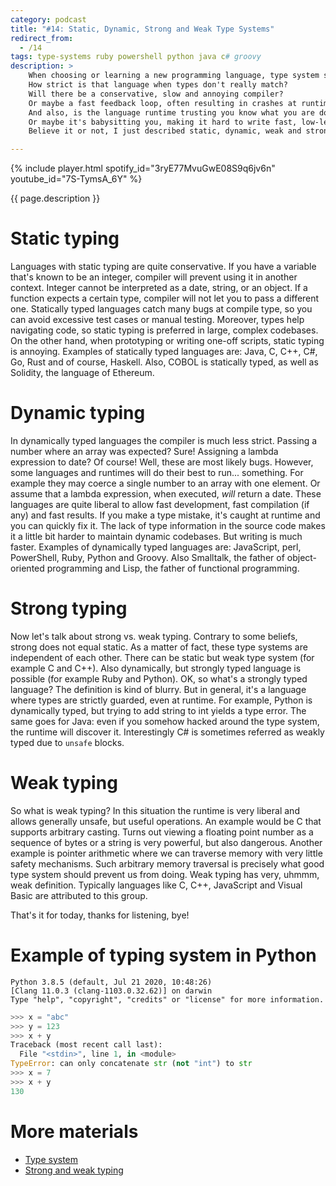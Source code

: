 ```yaml
---
category: podcast
title: "#14: Static, Dynamic, Strong and Weak Type Systems"
redirect_from:
  - /14
tags: type-systems ruby powershell python java c# groovy
description: >
    When choosing or learning a new programming language, type system should be your first question.
    How strict is that language when types don't really match?
    Will there be a conservative, slow and annoying compiler?
    Or maybe a fast feedback loop, often resulting in crashes at runtime?
    And also, is the language runtime trusting you know what you are doing, even if you don't?
    Or maybe it's babysitting you, making it hard to write fast, low-level code?
    Believe it or not, I just described static, dynamic, weak and strong typing.

---
```


{% include player.html spotify_id="3ryE77MvuGwE08S9q6jv6n" youtube_id="7S-TymsA_6Y" %}

{{ page.description }}


# Static typing

Languages with static typing are quite conservative.
If you have a variable that's known to be an integer, compiler will prevent using it in another context.
Integer cannot be interpreted as a date, string, or an object.
If a function expects a certain type, compiler will not let you to pass a different one.
Statically typed languages catch many bugs at compile type, so you can avoid excessive test cases or manual testing.
Moreover, types help navigating code, so static typing is preferred in large, complex codebases.
On the other hand, when prototyping or writing one-off scripts, static typing is annoying.
Examples of statically typed languages are: Java, C, C++, C#, Go, Rust and of course, Haskell.
Also, COBOL is statically typed, as well as Solidity, the language of Ethereum.

# Dynamic typing

In dynamically typed languages the compiler is much less strict.
Passing a number where an array was expected?
Sure!
Assigning a lambda expression to date?
Of course!
Well, these are most likely bugs.
However, some languages and runtimes will do their best to run... something.
For example they may coerce a single number to an array with one element.
Or assume that a lambda expression, when executed, *will* return a date.
These languages are quite liberal to allow fast development, fast compilation (if any) and fast results.
If you make a type mistake, it's caught at runtime and you can quickly fix it.
The lack of type information in the source code makes it a little bit harder to maintain dynamic codebases.
But writing is much faster.
Examples of dynamically typed languages are: JavaScript, perl, PowerShell, Ruby, Python and Groovy.
Also Smalltalk, the father of object-oriented programming and Lisp, the father of functional programming.

# Strong typing

Now let's talk about strong vs. weak typing.
Contrary to some beliefs, strong does not equal static.
As a matter of fact, these type systems are independent of each other.
There can be static but weak type system (for example C and C++).
Also dynamically, but strongly typed language is possible (for example Ruby and Python).
OK, so what's a strongly typed language?
The definition is kind of blurry.
But in general, it's a language where types are strictly guarded, even at runtime.
For example, Python is dynamically typed, but trying to add string to int yields a type error.
The same goes for Java: even if you somehow hacked around the type system, the runtime will discover it.
Interestingly C# is sometimes referred as weakly typed due to `unsafe` blocks.

# Weak typing

So what is weak typing?
In this situation the runtime is very liberal and allows generally unsafe, but useful operations.
An example would be C that supports arbitrary casting.
Turns out viewing a floating point number as a sequence of bytes or a string is very powerful, but also dangerous.
Another example is pointer arithmetic where we can traverse memory with very little safety mechanisms.
Such arbitrary memory traversal is precisely what good type system should prevent us from doing.
Weak typing has very, uhmmm, weak definition.
Typically languages like C, C++, JavaScript and Visual Basic are attributed to this group.

That's it for today, thanks for listening, bye!

# Example of typing system in Python

```
Python 3.8.5 (default, Jul 21 2020, 10:48:26)
[Clang 11.0.3 (clang-1103.0.32.62)] on darwin
Type "help", "copyright", "credits" or "license" for more information.
```

```python
>>> x = "abc"
>>> y = 123
>>> x + y
Traceback (most recent call last):
  File "<stdin>", line 1, in <module>
TypeError: can only concatenate str (not "int") to str
>>> x = 7
>>> x + y
130
```

# More materials

* [Type system](https://en.wikipedia.org/wiki/Type_system)
* [Strong and weak typing](https://en.wikipedia.org/wiki/Strong_and_weak_typing)


